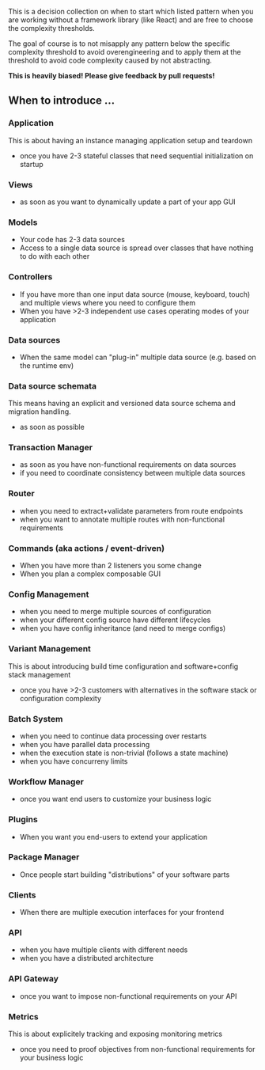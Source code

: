 This is a decision collection on when to start which listed pattern when you 
are working without a framework library (like React) and are free to choose the
complexity thresholds.

The goal of course is to not misapply any pattern below the specific complexity threshold
to avoid overengineering and to apply them at the threshold to avoid code complexity
caused by not abstracting.

**This is heavily biased! Please give feedback by pull requests!**

## When to introduce ...

### Application

This is about having an instance managing application setup and teardown

- once you have 2-3 stateful classes that need sequential initialization on startup

### Views

- as soon as you want to dynamically update a part of your app GUI

### Models

- Your code has 2-3 data sources
- Access to a single data source is spread over classes that have nothing to do with each other

### Controllers

- If you have more than one input data source (mouse, keyboard, touch) and multiple views where
  you need to configure them
- When you have >2-3 independent use cases operating modes of your application

### Data sources

- When the same model can "plug-in" multiple data source (e.g. based on the runtime env)

### Data source schemata

This means having an explicit and versioned data source schema and migration handling.

- as soon as possible

### Transaction Manager

- as soon as you have non-functional requirements on data sources
- if you need to coordinate consistency between multiple data sources

### Router

- when you need to extract+validate parameters from route endpoints
- when you want to annotate multiple routes with non-functional requirements

### Commands (aka actions / event-driven)

- When you have more than 2 listeners you some change
- When you plan a complex composable GUI

### Config Management

- when you need to merge multiple sources of configuration
- when your different config source have different lifecycles
- when you have config inheritance (and need to merge configs)

### Variant Management

This is about introducing build time configuration and software+config stack management

- once you have >2-3 customers with alternatives in the software stack or configuration complexity

### Batch System

- when you need to continue data processing over restarts
- when you have parallel data processing
- when the execution state is non-trivial (follows a state machine)
- when you have concurreny limits

### Workflow Manager

- once you want end users to customize your business logic

### Plugins

- When you want you end-users to extend your application

### Package Manager

- Once people start building "distributions" of your software parts

### Clients

- When there are multiple execution interfaces for your frontend

### API

- when you have multiple clients with different needs
- when you have a distributed architecture

### API Gateway

- once you want to impose non-functional requirements on your API

### Metrics

This is about explicitely tracking and exposing monitoring metrics

- once you need to proof objectives from non-functional requirements for your business logic
